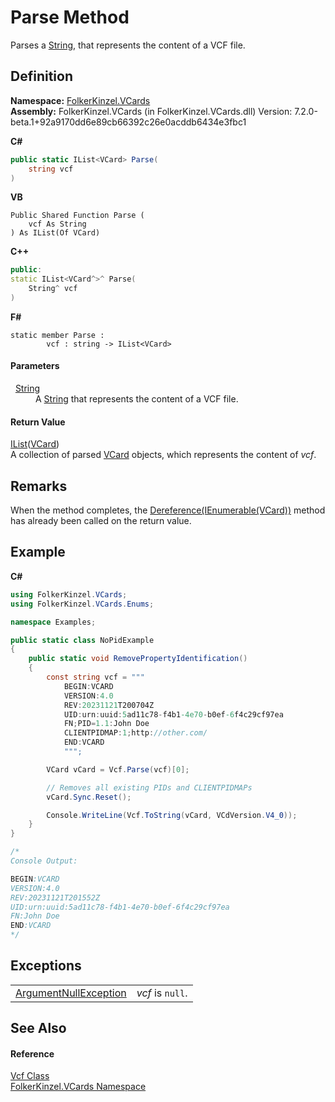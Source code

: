 # Parse Method


Parses a <a href="https://learn.microsoft.com/dotnet/api/system.string" target="_blank" rel="noopener noreferrer">String</a>, that represents the content of a VCF file.



## Definition
**Namespace:** <a href="67dce261-ab8f-dd0a-4c0c-bc2633c1719e.md">FolkerKinzel.VCards</a>  
**Assembly:** FolkerKinzel.VCards (in FolkerKinzel.VCards.dll) Version: 7.2.0-beta.1+92a9170dd6e89cb66392c26e0acddb6434e3fbc1

**C#**
``` C#
public static IList<VCard> Parse(
	string vcf
)
```
**VB**
``` VB
Public Shared Function Parse ( 
	vcf As String
) As IList(Of VCard)
```
**C++**
``` C++
public:
static IList<VCard^>^ Parse(
	String^ vcf
)
```
**F#**
``` F#
static member Parse : 
        vcf : string -> IList<VCard> 
```



#### Parameters
<dl><dt>  <a href="https://learn.microsoft.com/dotnet/api/system.string" target="_blank" rel="noopener noreferrer">String</a></dt><dd>A <a href="https://learn.microsoft.com/dotnet/api/system.string" target="_blank" rel="noopener noreferrer">String</a> that represents the content of a VCF file.</dd></dl>

#### Return Value
<a href="https://learn.microsoft.com/dotnet/api/system.collections.generic.ilist-1" target="_blank" rel="noopener noreferrer">IList</a>(<a href="23413828-9a4a-2851-b88b-84d0afcb0031.md">VCard</a>)  
A collection of parsed <a href="23413828-9a4a-2851-b88b-84d0afcb0031.md">VCard</a> objects, which represents the content of *vcf*.

## Remarks
When the method completes, the <a href="45ceb254-bb9d-b0f4-b0a4-e4d070d39e78.md">Dereference(IEnumerable(VCard))</a> method has already been called on the return value.

## Example


**C#**  
``` C#
using FolkerKinzel.VCards;
using FolkerKinzel.VCards.Enums;

namespace Examples;

public static class NoPidExample
{
    public static void RemovePropertyIdentification()
    {
        const string vcf = """
            BEGIN:VCARD
            VERSION:4.0
            REV:20231121T200704Z
            UID:urn:uuid:5ad11c78-f4b1-4e70-b0ef-6f4c29cf97ea
            FN;PID=1.1:John Doe
            CLIENTPIDMAP:1;http://other.com/
            END:VCARD
            """;

        VCard vCard = Vcf.Parse(vcf)[0];

        // Removes all existing PIDs and CLIENTPIDMAPs
        vCard.Sync.Reset();

        Console.WriteLine(Vcf.ToString(vCard, VCdVersion.V4_0));
    }
}

/*
Console Output:

BEGIN:VCARD
VERSION:4.0
REV:20231121T201552Z
UID:urn:uuid:5ad11c78-f4b1-4e70-b0ef-6f4c29cf97ea
FN:John Doe
END:VCARD
*/
```


## Exceptions
<table>
<tr>
<td><a href="https://learn.microsoft.com/dotnet/api/system.argumentnullexception" target="_blank" rel="noopener noreferrer">ArgumentNullException</a></td>
<td><em>vcf</em> is <code>null</code>.</td></tr>
</table>

## See Also


#### Reference
<a href="776cc866-d81c-94ea-6b2e-9256ed03ad3b.md">Vcf Class</a>  
<a href="67dce261-ab8f-dd0a-4c0c-bc2633c1719e.md">FolkerKinzel.VCards Namespace</a>  
